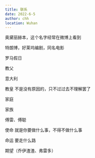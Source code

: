 ```yaml
---
title: 联系
date: 2022-6-5
author: chh
location: Wuhan
---
```


奥黛丽赫本，这个名字经常在微博上看到

特朗博，好莱坞编剧，同名电影

罗马假日

教父

意大利

教皇
不是没有原因的，只不过过去不理解罢了

家庭

家族

傅雷、傅聪

使命
就是你要做什么事，不得不做什么事

命运
要走什么路

期望（乔伊渣渣、弗雷多）
